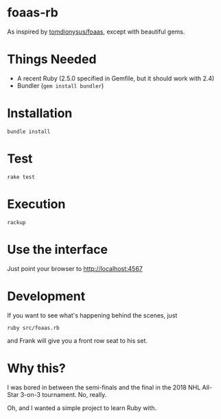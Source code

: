 # foaas-rb
As inspired by [tomdionysus/foaas](https://github.com/tomdionysus/foaas), except with beautiful gems.

# Things Needed
* A recent Ruby (2.5.0 specified in Gemfile, but it should work with 2.4)
* Bundler (`gem install bundler`)

# Installation
```
bundle install
```

# Test
```
rake test
```

# Execution
```
rackup
```

# Use the interface
Just point your browser to [http://localhost:4567](http://localhost:4567)

# Development
If you want to see what's happening behind the scenes, just
```
ruby src/foaas.rb
```
and Frank will give you a front row seat to his set.

# Why this?
I was bored in between the semi-finals and the final in the 2018 NHL All-Star 3-on-3 tournament. No, really.

Oh, and I wanted a simple project to learn Ruby with.
